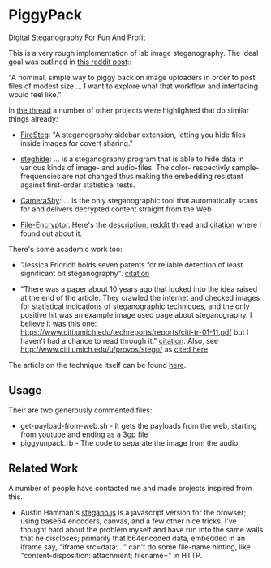 # PiggyPack

Digital Steganography For Fun And Profit

This is a very rough implementation of lsb image steganography. The ideal
goal was outlined in [this reddit post](http://www.reddit.com/r/programming/comments/q75bz/hiding_things_out_in_the_open/c3vcef3)::

  "A nominal, simple way to piggy back on image uploaders in order to post files of modest size ... I want to explore what that workflow and interfacing would feel like."

In [the thread](http://www.reddit.com/r/programming/comments/q75bz/hiding_things_out_in_the_open/c3vcef3) a number of other projects were highlighted that do similar things already:

 * [FireSteg](https://addons.mozilla.org/en-US/firefox/addon/firesteg/): "A steganography sidebar extension, letting you hide files inside images for covert sharing."

 * [steghide](http://steghide.sourceforge.net/): ... is a steganography program that is able to hide data in various kinds of image- and audio-files. The color- respectivly sample-frequencies are not changed thus making the embedding resistant against first-order statistical tests.

 * [CameraShy](http://sourceforge.net/projects/camerashy/): ... is the only steganographic tool that automatically scans for and delivers decrypted content straight from the Web

 * [File-Encryptor](https://github.com/skaushik92/File-Encryptor). Here's the [description](http://kaushikshankar.com/projects.php#encryption), [reddit thread](http://www.reddit.com/r/programming/comments/k3vg1/my_program_to_share_files_by_sharing_images/) and [citation](http://www.reddit.com/r/programming/comments/q75bz/hiding_things_out_in_the_open/c3vg1hd) where I found out about it.

There's some academic work too:

 * "Jessica Fridrich holds seven patents for reliable detection of least significant bit steganography". [citation](http://www.reddit.com/r/programming/comments/q75bz/hiding_things_out_in_the_open/c3vfna6)

 * "There was a paper about 10 years ago that looked into the idea raised at the end of the article. They crawled the internet and checked images for statistical indications of steganographic techniques, and the only positive hit was an example image used page about steganography. I believe it was this one: https://www.citi.umich.edu/techreports/reports/citi-tr-01-11.pdf but I haven't had a chance to read through it." [citation](http://www.reddit.com/r/programming/comments/q75bz/hiding_things_out_in_the_open/c3vdekm). Also, see http://www.citi.umich.edu/u/provos/stego/ as [cited here](http://www.reddit.com/r/programming/comments/q75bz/hiding_things_out_in_the_open/c3vaw9t)

The article on the technique itself can be found [here](http://qaa.ath.cx/PiggyPack.html).

## Usage

Their are two generously commented files:

 * get-payload-from-web.sh - It gets the payloads from the web, starting from youtube and ending as a 3gp file
 * piggyunpack.rb - The code to separate the image from the audio

## Related Work

A number of people have contacted me and made projects inspired from this.

 * Austin Hamman's [stegano.js](https://github.com/tuseroni/stegano.js) is a javascript version for the browser; using base64 encoders, canvas, and a few other nice tricks.  I've thought hard about the problem myself and have run into the same walls that he discloses; primarily that b64encoded data, embedded in an iframe say, "iframe src=data:..." can't do some file-name hinting, like "content-disposition: attachment; filename=" in HTTP. 

